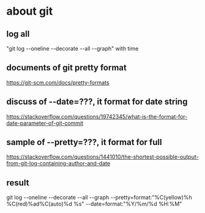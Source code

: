 # about git

## log all

"git log --oneline --decorate --all --graph" with time

## documents of git pretty format

https://git-scm.com/docs/pretty-formats

## discuss of --date=???, it format for date string

https://stackoverflow.com/questions/19742345/what-is-the-format-for-date-parameter-of-git-commit

## sample of --pretty=???, it format for full

https://stackoverflow.com/questions/1441010/the-shortest-possible-output-from-git-log-containing-author-and-date

## result

git log --oneline --decorate --all --graph --pretty=format:"%C(yellow)%h %C(red)%ad%C(auto)%d %s" --date=format:"%Y/%m/%d %H:%M"